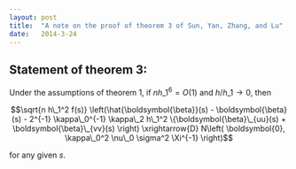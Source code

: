 ```yaml
---
layout: post
title:  "A note on the proof of theorem 3 of Sun, Yan, Zhang, and Lu"
date:   2014-3-24
---
```

## Statement of theorem 3:

Under the assumptions of theorem 1, if $nh\_1^6 = O(1)$ and $h/h\_1 \to 0$, then

$$\sqrt{n h\_1^2 f(s)} \left(\hat{\boldsymbol{\beta}}(s) - \boldsymbol{\beta}(s) - 2^{-1} \kappa\_0^{-1} \kappa\_2 h\_1^2 \{\boldsymbol{\beta}\_{uu}(s) + \boldsymbol{\beta}\_{vv}(s) \right)  \xrightarrow{D} N\left( \boldsymbol{0}, \kappa\_0^2 \nu\_0 \sigma^2 \Xi^{-1} \right)$$

for any given $s$.

